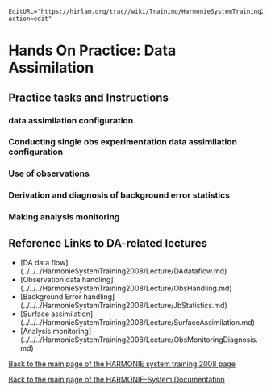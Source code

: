 ```@meta
EditURL="https://hirlam.org/trac//wiki/Training/HarmonieSystemTraining2008/Training/DataAssimilation?action=edit"
```

# Hands On Practice: Data Assimilation

## Practice tasks and Instructions
### data assimilation configuration
### Conducting single obs experimentation data assimilation configuration
### Use of observations
### Derivation and diagnosis of background error statistics
### Making analysis monitoring

## Reference Links to DA-related lectures
 * [DA data flow] (../../../HarmonieSystemTraining2008/Lecture/DAdataflow.md)
 * [Observation data handling] (../../../HarmonieSystemTraining2008/Lecture/ObsHandling.md)
 * [Background Error handling] (../../../HarmonieSystemTraining2008/Lecture/JbStatistics.md)
 * [Surface assimilation] (../../../HarmonieSystemTraining2008/Lecture/SurfaceAssimilation.md)
 * [Analysis monitoring] (../../../HarmonieSystemTraining2008/Lecture/ObsMonitoringDiagnosis.md)


[ Back to the main page of the HARMONIE system training 2008 page](https://hirlam.org/trac/wiki/HarmonieSystemTraining2008)

[Back to the main page of the HARMONIE-System Documentation](https://hirlam.org/trac/wiki/HarmonieSystemDocumentation)